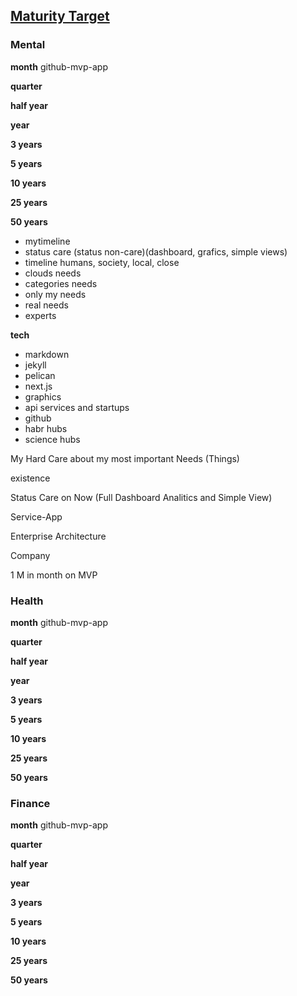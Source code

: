 ## [Maturity Target](pre.html)

### Mental

**month**
github-mvp-app

**quarter**

**half year**

**year**

**3 years**

**5 years**

**10 years**

**25 years**

**50 years**


- mytimeline
- status care (status non-care)(dashboard, grafics, simple views)
- timeline humans, society, local, close
- clouds needs
- categories needs
- only my needs
- real needs
- experts




**tech**
- markdown
- jekyll
- pelican
- next.js
- graphics
- api services and startups
- github
- habr hubs
- science hubs

My Hard Care about my most important Needs (Things)

existence

Status  Care on Now (Full Dashboard Analitics and Simple View)

Service-App

Enterprise Architecture

Company

1 M in month on MVP

### Health

**month**
github-mvp-app

**quarter**

**half year**

**year**

**3 years**

**5 years**

**10 years**

**25 years**

**50 years**

### Finance

**month**
github-mvp-app

**quarter**

**half year**

**year**

**3 years**

**5 years**

**10 years**

**25 years**

**50 years**
